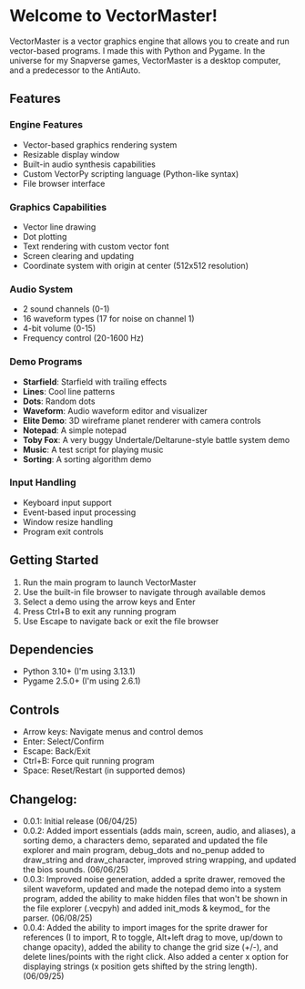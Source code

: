 # Welcome to VectorMaster!

VectorMaster is a vector graphics engine that allows you to create and run vector-based programs. I made this with Python and Pygame. In the universe for my Snapverse games, VectorMaster is a desktop computer, and a predecessor to the AntiAuto.

## Features

### Engine Features
- Vector-based graphics rendering system
- Resizable display window
- Built-in audio synthesis capabilities
- Custom VectorPy scripting language (Python-like syntax)
- File browser interface

### Graphics Capabilities
- Vector line drawing
- Dot plotting
- Text rendering with custom vector font
- Screen clearing and updating
- Coordinate system with origin at center (512x512 resolution)

### Audio System
- 2 sound channels (0-1)
- 16 waveform types (17 for noise on channel 1)
- 4-bit volume (0-15)
- Frequency control (20-1600 Hz)

### Demo Programs
- **Starfield**: Starfield with trailing effects
- **Lines**: Cool line patterns
- **Dots**: Random dots
- **Waveform**: Audio waveform editor and visualizer
- **Elite Demo**: 3D wireframe planet renderer with camera controls
- **Notepad**: A simple notepad
- **Toby Fox**: A very buggy Undertale/Deltarune-style battle system demo
- **Music**: A test script for playing music
- **Sorting**: A sorting algorithm demo

### Input Handling
- Keyboard input support
- Event-based input processing
- Window resize handling
- Program exit controls

## Getting Started

1. Run the main program to launch VectorMaster
2. Use the built-in file browser to navigate through available demos
3. Select a demo using the arrow keys and Enter
4. Press Ctrl+B to exit any running program
5. Use Escape to navigate back or exit the file browser

## Dependencies

- Python 3.10+ (I'm using 3.13.1)
- Pygame 2.5.0+ (I'm using 2.6.1)

## Controls

- Arrow keys: Navigate menus and control demos
- Enter: Select/Confirm
- Escape: Back/Exit
- Ctrl+B: Force quit running program
- Space: Reset/Restart (in supported demos)

## Changelog:

- 0.0.1: Initial release (06/04/25)
- 0.0.2: Added import essentials (adds main, screen, audio, and aliases), a sorting demo, a characters demo, separated and updated the file explorer and main program, debug_dots and no_penup added to draw_string and draw_character, improved string wrapping, and updated the bios sounds. (06/06/25)
- 0.0.3: Improved noise generation, added a sprite drawer, removed the silent waveform, updated and made the notepad demo into a system program, added the ability to make hidden files that won't be shown in the file explorer (.vecpyh) and added init_mods & keymod_ for the parser. (06/08/25)
- 0.0.4: Added the ability to import images for the sprite drawer for references (I to import, R to toggle, Alt+left drag to move, up/down to change opacity), added the ability to change the grid size (+/-), and delete lines/points with the right click. Also added a center x option for displaying strings (x position gets shifted by the string length). (06/09/25)